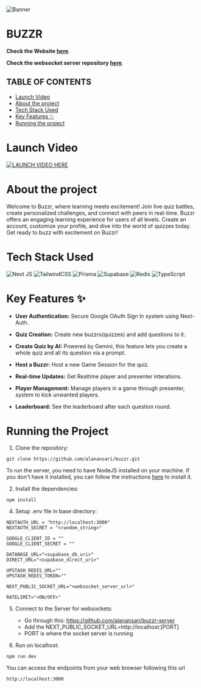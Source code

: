 ![Banner](https://socialify.git.ci/alanansari/buzzr/image?language=1&name=1&theme=Light)

# BUZZR

**Check the Website [here](https://buzzr-one.vercel.app/)**.

**Check the websocket server repository [here](https://github.com/alanansari/buzzr-server)**.

## TABLE OF CONTENTS

- [Launch Video](#Launch-Video)
- [About the project](#About-the-project)
- [Tech Stack Used](#Tech-Stack-Used)
- [Key Features ✨](#Key-Features-✨)
- [Running the project](#Running-the-Project)

# Launch Video

[![LAUNCH VIDEO HERE](https://img.youtube.com/vi/914g3rvEXOc/0.jpg)](https://www.youtube.com/watch?v=914g3rvEXOc)

# About the project

Welcome to Buzzr, where learning meets excitement! Join live quiz battles, create personalized challenges, and connect with peers in real-time. Buzzr offers an engaging learning experience for users of all levels. Create an account, customize your profile, and dive into the world of quizzes today. Get ready to buzz with excitement on Buzzr!

# Tech Stack Used

![Next JS](https://img.shields.io/badge/Next-black?style=for-the-badge&logo=next.js&logoColor=white) ![TailwindCSS](https://img.shields.io/badge/tailwindcss-%2338B2AC.svg?style=for-the-badge&logo=tailwind-css&logoColor=white) ![Prisma](https://img.shields.io/badge/Prisma-3982CE?style=for-the-badge&logo=Prisma&logoColor=white) ![Supabase](https://img.shields.io/badge/Supabase-3ECF8E?style=for-the-badge&logo=supabase&logoColor=white) ![Redis](https://img.shields.io/badge/redis-%23DD0031.svg?style=for-the-badge&logo=redis&logoColor=white) ![TypeScript](https://img.shields.io/badge/typescript-%23007ACC.svg?style=for-the-badge&logo=typescript&logoColor=white)

# Key Features ✨

- **User Authentication:** Secure Google OAuth Sign In system using Next-Auth.

- **Quiz Creation:** Create new buzzrs(quizzes) and add questions to it.

- **Create Quiz by AI:** Powered by Gemini, this feature lets you create a whole quiz and all its question via a prompt.

- **Host a Buzzr:** Host a new Game Session for the quiz.

- **Real-time Updates:** Get Realtime player and presenter interations.

- **Player Management:** Manage players in a game through presenter, system to kick unwanted players.

- **Leaderboard:** See the leaderboard after each question round.

# Running the Project

1. Clone the repository:

```CMD
git clone https://github.com/alanansari/buzzr.git
```

To run the server, you need to have NodeJS installed on your machine. If you don't have it installed, you can follow the instructions [here](https://nodejs.org/en//) to install it.

2. Install the dependencies:

```CMD
npm install
```

4. Setup .env file in base directory:

```
NEXTAUTH_URL = "http://localhost:3000"
NEXTAUTH_SECRET = "<random_string>"

GOOGLE_CLIENT_ID = ""
GOOGLE_CLIENT_SECRET = ""

DATABASE_URL="<supabase_db_uri>"
DIRECT_URL="<supabase_direct_uri>"

UPSTASH_REDIS_URL=""
UPSTASH_REDIS_TOKEN=""

NEXT_PUBLIC_SOCKET_URL="<websocket_server_url>"

RATELIMIT="<ON/OFF>"
```

5. Connect to the Server for websockets:

   - Go through this: https://github.com/alanansari/buzzr-server
   - Add the NEXT_PUBLIC_SOCKET_URL=http://localhost:[PORT]
   - PORT is where the socket server is running

6. Run on localhost:

```CMD
npm run dev
```

You can access the endpoints from your web browser following this url

```url
http://localhost:3000
```

